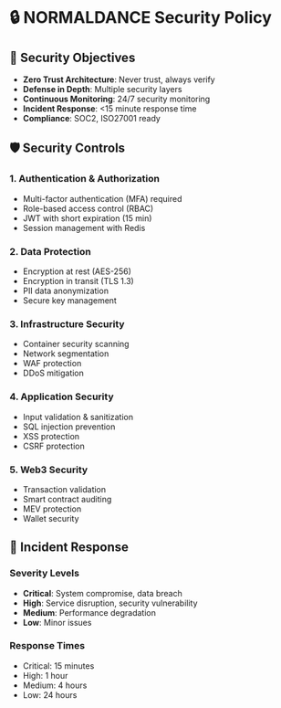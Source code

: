 # 🔒 NORMALDANCE Security Policy

## 🎯 Security Objectives
- **Zero Trust Architecture**: Never trust, always verify
- **Defense in Depth**: Multiple security layers
- **Continuous Monitoring**: 24/7 security monitoring
- **Incident Response**: <15 minute response time
- **Compliance**: SOC2, ISO27001 ready

## 🛡️ Security Controls

### 1. Authentication & Authorization
- Multi-factor authentication (MFA) required
- Role-based access control (RBAC)
- JWT with short expiration (15 min)
- Session management with Redis

### 2. Data Protection
- Encryption at rest (AES-256)
- Encryption in transit (TLS 1.3)
- PII data anonymization
- Secure key management

### 3. Infrastructure Security
- Container security scanning
- Network segmentation
- WAF protection
- DDoS mitigation

### 4. Application Security
- Input validation & sanitization
- SQL injection prevention
- XSS protection
- CSRF protection

### 5. Web3 Security
- Transaction validation
- Smart contract auditing
- MEV protection
- Wallet security

## 🚨 Incident Response

### Severity Levels
- **Critical**: System compromise, data breach
- **High**: Service disruption, security vulnerability
- **Medium**: Performance degradation
- **Low**: Minor issues

### Response Times
- Critical: 15 minutes
- High: 1 hour
- Medium: 4 hours
- Low: 24 hours
